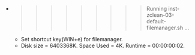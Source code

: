 * >>>>>>>>> Running inst-zclean-03-default-filemanager.sh ...
  * Set shortcut key(WIN+e) for filemanager.
  * Disk size = 6403368K. Space Used = 4K. Runtime = 00:00:00:02.
